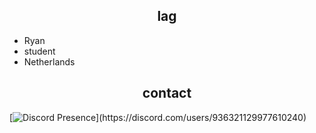 <h2 align="center">lag</h2>

- Ryan
- student
- Netherlands

<h2 align="center">contact</h2>

[![Discord Presence](https://lanyard-profile-readme.vercel.app/api/936321129977610240?theme=dark&bg=000000&animated=true&hideDiscrim=false&borderRadius=10px&idleMessage=Probably%20doing%20something%20else...)](https://discord.com/users/936321129977610240)
